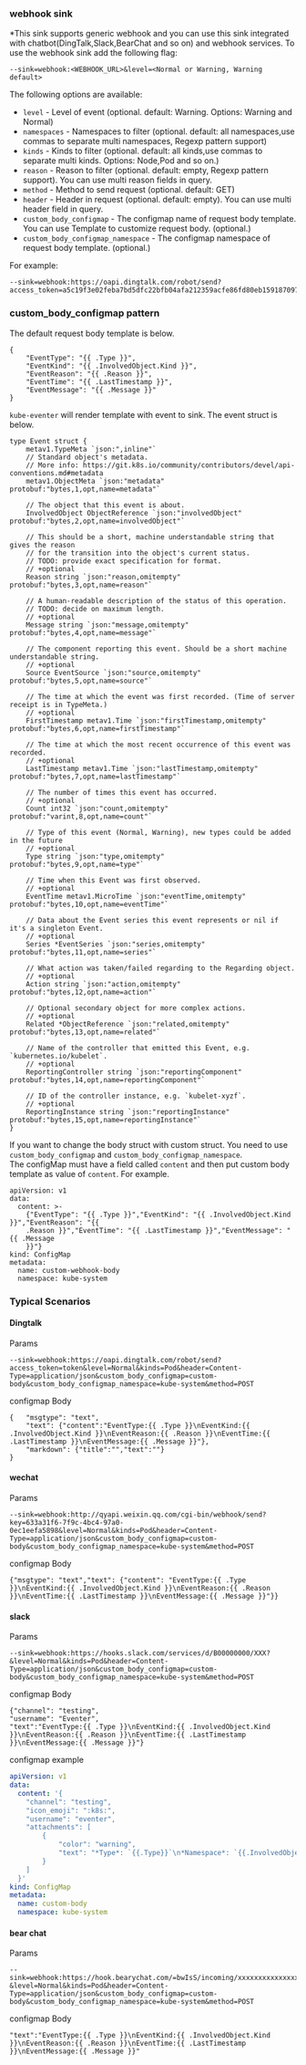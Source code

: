 ### webhook sink

*This sink supports generic webhook and you can use this sink integrated with chatbot(DingTalk,Slack,BearChat and so on) and webhook services.
To use the webhook sink add the following flag:

	--sink=webhook:<WEBHOOK_URL>&level=<Normal or Warning, Warning default>

The following options are available:
* `level` - Level of event (optional. default: Warning. Options: Warning and Normal)
* `namespaces` - Namespaces to filter (optional. default: all namespaces,use commas to separate multi namespaces, Regexp pattern support)
* `kinds` - Kinds to filter (optional. default: all kinds,use commas to separate multi kinds. Options: Node,Pod and so on.)
* `reason` - Reason to filter (optional. default: empty, Regexp pattern support). You can use multi reason fields in query.
* `method` - Method to send request (optional. default: GET)
* `header` - Header in request (optional. default: empty). You can use multi header field in query.
* `custom_body_configmap` - The configmap name of request body template. You can use Template to customize request body. (optional.)
* `custom_body_configmap_namespace` -  The configmap namespace of request body template. (optional.)

For example:

   	--sink=webhook:https://oapi.dingtalk.com/robot/send?access_token=a5c19f3e02feba7bd5dfc22bfb04afa212359acfe86fd80eb159187097b7d014&level=Normal&namespaces=a,b&kinds=c,d&header=contentType=customContentType&header=customHeaderKey=customHeaderValue 

### custom_body_configmap pattern 
The default request body template is below.     
```$xslt
{
	"EventType": "{{ .Type }}",
	"EventKind": "{{ .InvolvedObject.Kind }}",
	"EventReason": "{{ .Reason }}",
	"EventTime": "{{ .LastTimestamp }}",
	"EventMessage": "{{ .Message }}"
}
```
`kube-eventer` will render template with event to sink. The event struct is below.   
```$xslt
type Event struct {
	metav1.TypeMeta `json:",inline"`
	// Standard object's metadata.
	// More info: https://git.k8s.io/community/contributors/devel/api-conventions.md#metadata
	metav1.ObjectMeta `json:"metadata" protobuf:"bytes,1,opt,name=metadata"`

	// The object that this event is about.
	InvolvedObject ObjectReference `json:"involvedObject" protobuf:"bytes,2,opt,name=involvedObject"`

	// This should be a short, machine understandable string that gives the reason
	// for the transition into the object's current status.
	// TODO: provide exact specification for format.
	// +optional
	Reason string `json:"reason,omitempty" protobuf:"bytes,3,opt,name=reason"`

	// A human-readable description of the status of this operation.
	// TODO: decide on maximum length.
	// +optional
	Message string `json:"message,omitempty" protobuf:"bytes,4,opt,name=message"`

	// The component reporting this event. Should be a short machine understandable string.
	// +optional
	Source EventSource `json:"source,omitempty" protobuf:"bytes,5,opt,name=source"`

	// The time at which the event was first recorded. (Time of server receipt is in TypeMeta.)
	// +optional
	FirstTimestamp metav1.Time `json:"firstTimestamp,omitempty" protobuf:"bytes,6,opt,name=firstTimestamp"`

	// The time at which the most recent occurrence of this event was recorded.
	// +optional
	LastTimestamp metav1.Time `json:"lastTimestamp,omitempty" protobuf:"bytes,7,opt,name=lastTimestamp"`

	// The number of times this event has occurred.
	// +optional
	Count int32 `json:"count,omitempty" protobuf:"varint,8,opt,name=count"`

	// Type of this event (Normal, Warning), new types could be added in the future
	// +optional
	Type string `json:"type,omitempty" protobuf:"bytes,9,opt,name=type"`

	// Time when this Event was first observed.
	// +optional
	EventTime metav1.MicroTime `json:"eventTime,omitempty" protobuf:"bytes,10,opt,name=eventTime"`

	// Data about the Event series this event represents or nil if it's a singleton Event.
	// +optional
	Series *EventSeries `json:"series,omitempty" protobuf:"bytes,11,opt,name=series"`

	// What action was taken/failed regarding to the Regarding object.
	// +optional
	Action string `json:"action,omitempty" protobuf:"bytes,12,opt,name=action"`

	// Optional secondary object for more complex actions.
	// +optional
	Related *ObjectReference `json:"related,omitempty" protobuf:"bytes,13,opt,name=related"`

	// Name of the controller that emitted this Event, e.g. `kubernetes.io/kubelet`.
	// +optional
	ReportingController string `json:"reportingComponent" protobuf:"bytes,14,opt,name=reportingComponent"`

	// ID of the controller instance, e.g. `kubelet-xyzf`.
	// +optional
	ReportingInstance string `json:"reportingInstance" protobuf:"bytes,15,opt,name=reportingInstance"`
}
```
If you want to change the body struct with custom struct. You need to use `custom_body_configmap` and `custom_body_configmap_namespace`.    
The configMap must have a field called `content` and then put custom body template as value of `content`. For example.

```$xslt
apiVersion: v1
data:
  content: >-
    {"EventType": "{{ .Type }}","EventKind": "{{ .InvolvedObject.Kind }}","EventReason": "{{
    .Reason }}","EventTime": "{{ .LastTimestamp }}","EventMessage": "{{ .Message
    }}"}
kind: ConfigMap
metadata: 
  name: custom-webhook-body 
  namespace: kube-system 
```

### Typical Scenarios
#### Dingtalk 
Params 
```
--sink=webhook:https://oapi.dingtalk.com/robot/send?access_token=token&level=Normal&kinds=Pod&header=Content-Type=application/json&custom_body_configmap=custom-body&custom_body_configmap_namespace=kube-system&method=POST
```
configmap Body
```
{	"msgtype": "text",
	"text": {"content":"EventType:{{ .Type }}\nEventKind:{{ .InvolvedObject.Kind }}\nEventReason:{{ .Reason }}\nEventTime:{{ .LastTimestamp }}\nEventMessage:{{ .Message }}"},
	"markdown": {"title":"","text":""}
}
```
#### wechat 
Params 
```
--sink=webhook:http://qyapi.weixin.qq.com/cgi-bin/webhook/send?key=633a31f6-7f9c-4bc4-97a0-0ec1eefa5898&level=Normal&kinds=Pod&header=Content-Type=application/json&custom_body_configmap=custom-body&custom_body_configmap_namespace=kube-system&method=POST
```
configmap Body 
```
{"msgtype": "text","text": {"content": "EventType:{{ .Type }}\nEventKind:{{ .InvolvedObject.Kind }}\nEventReason:{{ .Reason }}\nEventTime:{{ .LastTimestamp }}\nEventMessage:{{ .Message }}"}}
```
#### slack 
Params 
```
--sink=webhook:https://hooks.slack.com/services/d/B00000000/XXX?&level=Normal&kinds=Pod&header=Content-Type=application/json&custom_body_configmap=custom-body&custom_body_configmap_namespace=kube-system&method=POST
```
configmap Body 
```
{"channel": "testing",
"username": "Eventer",
"text":"EventType:{{ .Type }}\nEventKind:{{ .InvolvedObject.Kind }}\nEventReason:{{ .Reason }}\nEventTime:{{ .LastTimestamp }}\nEventMessage:{{ .Message }}"}
```

configmap example

```yaml
apiVersion: v1
data:
  content: '{
    "channel": "testing",
    "icon_emoji": ":k8s:",
    "username": "eventer",
    "attachments": [
        {
            "color": "warning",
            "text": "*Type*: `{{.Type}}`\n*Namespace*: `{{.InvolvedObject.Namespace}}`\n*Object*: `{{ .InvolvedObject.Kind }}/{{ .InvolvedObject.Name }}`\n*Reason*: `{{ .Reason }}`\n*Meaasge*: `{{ .Message }}`\n*Time*: `{{ .LastTimestamp }}`"
        }
    ]
  }'
kind: ConfigMap
metadata:
  name: custom-body
  namespace: kube-system
```

#### bear chat 
Params 
```
--sink=webhook:https://hook.bearychat.com/=bwIsS/incoming/xxxxxxxxxxxxxxxxxxxxxx?&level=Normal&kinds=Pod&header=Content-Type=application/json&custom_body_configmap=custom-body&custom_body_configmap_namespace=kube-system&method=POST
```
configmap Body 
```
"text":"EventType:{{ .Type }}\nEventKind:{{ .InvolvedObject.Kind }}\nEventReason:{{ .Reason }}\nEventTime:{{ .LastTimestamp }}\nEventMessage:{{ .Message }}"
```
